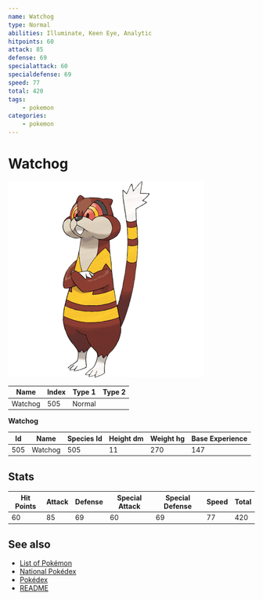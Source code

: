 ```yaml
---
name: Watchog
type: Normal
abilities: Illuminate, Keen Eye, Analytic
hitpoints: 60
attack: 85
defense: 69
specialattack: 60
specialdefense: 69
speed: 77
total: 420
tags:
    - pokemon
categories:
    - pokemon
---
```


# Watchog


![Watchog](images/505.png)

| **Name** | **Index** | **Type 1** | **Type 2** |
|----|----|----|----|
| Watchog | 505 | Normal  |  |

**Watchog** 




| **Id** | **Name** | **Species Id** | **Height dm** | **Weight hg** | **Base Experience** |
|--------|----------|----------------|------------|------------|---------------------|
| 505 | Watchog | 505 | 11 | 270 | 147 |



## Stats

| **Hit Points** | **Attack** | **Defense** | **Special Attack** | **Special Defense** | **Speed** | **Total** |
|----------------|------------|-------------|--------------------|---------------------|-----------|-----------|
| 60 | 85 | 69 | 60 | 69 | 77 | 420 |

## See also

- [List of Pokémon](../pokemon.md)
- [National Pokédex](../national_pokedex.md)
- [Pokédex](../pokedex.md)
- [README](../README.md)
